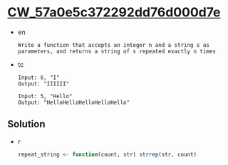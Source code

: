 # [CW_57a0e5c372292dd76d000d7e](https://www.codewars.com/kata/57a0e5c372292dd76d000d7e)

* en

  ```en
  Write a function that accepts an integer n and a string s as parameters, and returns a string of s repeated exactly n times
  ```

* tc

  ```tc
  Input: 6, "I"
  Output: "IIIIII"

  Input: 5, "Hello"
  Output: "HelloHelloHelloHelloHello"
  ```

## Solution

* r

  ```r
  repeat_string <- function(count, str) strrep(str, count)
  ```
